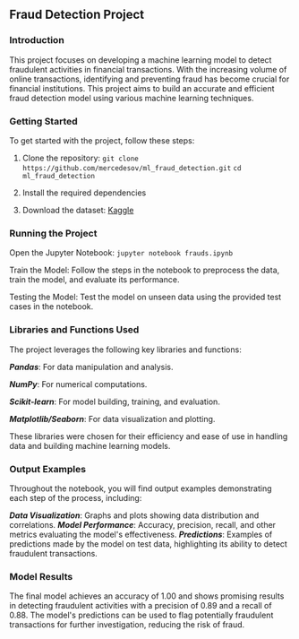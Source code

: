 ## Fraud Detection Project

### Introduction

This project focuses on developing a machine learning model to detect fraudulent activities in financial transactions. With the increasing volume of online transactions, identifying and preventing fraud has become crucial for financial institutions. This project aims to build an accurate and efficient fraud detection model using various machine learning techniques.

### Getting Started

To get started with the project, follow these steps:

1. Clone the repository:
`git clone https://github.com/mercedesov/ml_fraud_detection.git`
`cd ml_fraud_detection`

2. Install the required dependencies

3. Download the dataset:
[Kaggle](https://www.kaggle.com/datasets/ealaxi/paysim1?resource=download)

### Running the Project

Open the Jupyter Notebook:
`jupyter notebook frauds.ipynb`

Train the Model:
Follow the steps in the notebook to preprocess the data, train the model, and evaluate its performance.

Testing the Model:
Test the model on unseen data using the provided test cases in the notebook.

### Libraries and Functions Used

The project leverages the following key libraries and functions:

***Pandas***: For data manipulation and analysis.

***NumPy***: For numerical computations.

***Scikit-learn***: For model building, training, and evaluation.

***Matplotlib/Seaborn***: For data visualization and plotting.

These libraries were chosen for their efficiency and ease of use in handling data and building machine learning models.

### Output Examples

Throughout the notebook, you will find output examples demonstrating each step of the process, including:

***Data Visualization***: Graphs and plots showing data distribution and correlations.
***Model Performance***: Accuracy, precision, recall, and other metrics evaluating the model's effectiveness.
***Predictions***: Examples of predictions made by the model on test data, highlighting its ability to detect fraudulent transactions.

### Model Results

The final model achieves an accuracy of 1.00 and shows promising results in detecting fraudulent activities with a precision of 0.89 and a recall of 0.88. The model's predictions can be used to flag potentially fraudulent transactions for further investigation, reducing the risk of fraud.
